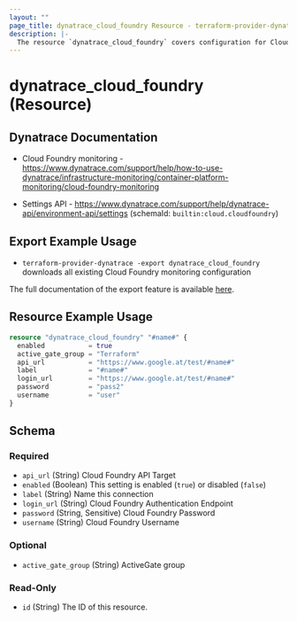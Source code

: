 ```yaml
---
layout: ""
page_title: dynatrace_cloud_foundry Resource - terraform-provider-dynatrace"
description: |-
  The resource `dynatrace_cloud_foundry` covers configuration for Cloud Foundry monitoring
---
```


# dynatrace_cloud_foundry (Resource)

## Dynatrace Documentation

- Cloud Foundry monitoring - https://www.dynatrace.com/support/help/how-to-use-dynatrace/infrastructure-monitoring/container-platform-monitoring/cloud-foundry-monitoring

- Settings API - https://www.dynatrace.com/support/help/dynatrace-api/environment-api/settings (schemaId: `builtin:cloud.cloudfoundry`)

## Export Example Usage

- `terraform-provider-dynatrace -export dynatrace_cloud_foundry` downloads all existing Cloud Foundry monitoring configuration

The full documentation of the export feature is available [here](https://registry.terraform.io/providers/dynatrace-oss/dynatrace/latest/docs/guides/export-v2).

## Resource Example Usage

```terraform
resource "dynatrace_cloud_foundry" "#name#" {
  enabled           = true
  active_gate_group = "Terraform"
  api_url           = "https://www.google.at/test/#name#"
  label             = "#name#"
  login_url         = "https://www.google.at/test/#name#"
  password          = "pass2"
  username          = "user"
}
```

<!-- schema generated by tfplugindocs -->
## Schema

### Required

- `api_url` (String) Cloud Foundry API Target
- `enabled` (Boolean) This setting is enabled (`true`) or disabled (`false`)
- `label` (String) Name this connection
- `login_url` (String) Cloud Foundry Authentication Endpoint
- `password` (String, Sensitive) Cloud Foundry Password
- `username` (String) Cloud Foundry Username

### Optional

- `active_gate_group` (String) ActiveGate group

### Read-Only

- `id` (String) The ID of this resource.
 